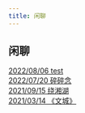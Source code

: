 ```yaml
---
title: 闲聊
---
```


## 闲聊

[2022/08/06 test](https://fangxuetao.com/test)  
[2022/07/20 碎碎念](https://fangxuetao.com/sui-sui-nian)  
[2021/09/15 绕湘湖](https://fangxuetao.com/rao-xiang-hu)  
[2021/03/14 《文城》](https://fangxuetao.com/wen-cheng)  

